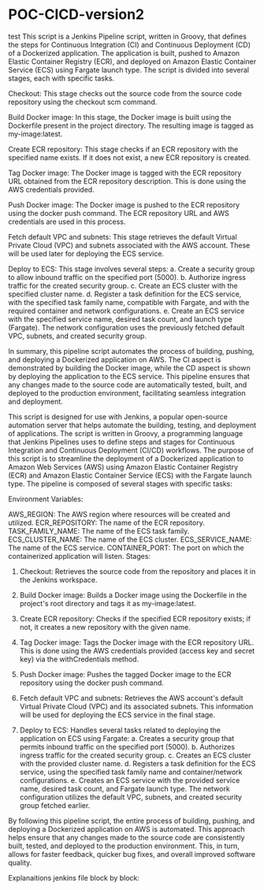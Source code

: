 # POC-CICD-version2
test
This script is a Jenkins Pipeline script, written in Groovy, that defines the steps for Continuous Integration (CI) and Continuous Deployment (CD) of a Dockerized application. The application is built, pushed to Amazon Elastic Container Registry (ECR), and deployed on Amazon Elastic Container Service (ECS) using Fargate launch type. The script is divided into several stages, each with specific tasks.

Checkout: This stage checks out the source code from the source code repository using the checkout scm command.

Build Docker image: In this stage, the Docker image is built using the Dockerfile present in the project directory. The resulting image is tagged as my-image:latest.

Create ECR repository: This stage checks if an ECR repository with the specified name exists. If it does not exist, a new ECR repository is created.

Tag Docker image: The Docker image is tagged with the ECR repository URL obtained from the ECR repository description. This is done using the AWS credentials provided.

Push Docker image: The Docker image is pushed to the ECR repository using the docker push command. The ECR repository URL and AWS credentials are used in this process.

Fetch default VPC and subnets: This stage retrieves the default Virtual Private Cloud (VPC) and subnets associated with the AWS account. These will be used later for deploying the ECS service.

Deploy to ECS: This stage involves several steps:
a. Create a security group to allow inbound traffic on the specified port (5000).
b. Authorize ingress traffic for the created security group.
c. Create an ECS cluster with the specified cluster name.
d. Register a task definition for the ECS service, with the specified task family name, compatible with Fargate, and with the required container and network configurations.
e. Create an ECS service with the specified service name, desired task count, and launch type (Fargate). The network configuration uses the previously fetched default VPC, subnets, and created security group.

In summary, this pipeline script automates the process of building, pushing, and deploying a Dockerized application on AWS. The CI aspect is demonstrated by building the Docker image, while the CD aspect is shown by deploying the application to the ECS service. This pipeline ensures that any changes made to the source code are automatically tested, built, and deployed to the production environment, facilitating seamless integration and deployment.


This script is designed for use with Jenkins, a popular open-source automation server that helps automate the building, testing, and deployment of applications. The script is written in Groovy, a programming language that Jenkins Pipelines uses to define steps and stages for Continuous Integration and Continuous Deployment (CI/CD) workflows. The purpose of this script is to streamline the deployment of a Dockerized application to Amazon Web Services (AWS) using Amazon Elastic Container Registry (ECR) and Amazon Elastic Container Service (ECS) with the Fargate launch type. The pipeline is composed of several stages with specific tasks:

Environment Variables:

AWS_REGION: The AWS region where resources will be created and utilized.
ECR_REPOSITORY: The name of the ECR repository.
TASK_FAMILY_NAME: The name of the ECS task family.
ECS_CLUSTER_NAME: The name of the ECS cluster.
ECS_SERVICE_NAME: The name of the ECS service.
CONTAINER_PORT: The port on which the containerized application will listen.
Stages:

1. Checkout: Retrieves the source code from the repository and places it in the Jenkins workspace.

2. Build Docker image: Builds a Docker image using the Dockerfile in the project's root directory and tags it as my-image:latest.

3. Create ECR repository: Checks if the specified ECR repository exists; if not, it creates a new repository with the given name.

4. Tag Docker image: Tags the Docker image with the ECR repository URL. This is done using the AWS credentials provided (access key and secret key) via the withCredentials method.

5. Push Docker image: Pushes the tagged Docker image to the ECR repository using the docker push command.

6. Fetch default VPC and subnets: Retrieves the AWS account's default Virtual Private Cloud (VPC) and its associated subnets. This information will be used for deploying the ECS service in the final stage.

7. Deploy to ECS: Handles several tasks related to deploying the application on ECS using Fargate:
    a. Creates a security group that permits inbound traffic on the specified port (5000).
    b. Authorizes ingress traffic for the created security group.
    c. Creates an ECS cluster with the provided cluster name.
    d. Registers a task definition for the ECS service, using the specified task family name and container/network configurations.
    e. Creates an ECS service with the provided service name, desired task count, and Fargate launch type. The network configuration utilizes the default VPC, subnets, and created security group fetched earlier.

By following this pipeline script, the entire process of building, pushing, and deploying a Dockerized application on AWS is automated. This approach helps ensure that any changes made to the source code are consistently built, tested, and deployed to the production environment. This, in turn, allows for faster feedback, quicker bug fixes, and overall improved software quality.


Explanaitions jenkins file block by block:
